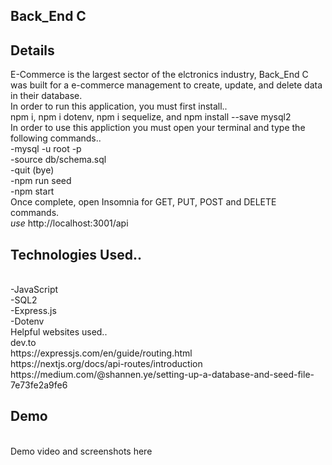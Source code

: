 ## Back_End C
## Details
E-Commerce is the largest sector of the elctronics industry, Back_End C was built for a e-commerce management to create, update, and delete data in their database.
<br>
In order to run this application, you must first install..<br>
npm i, npm i dotenv, npm i sequelize, and npm install --save mysql2
<br>
In order to use this appliction you must open your terminal and type the following commands..
<br>
-mysql -u root -p<br>
-source db/schema.sql<br>
-quit (bye)<br>
-npm run seed<br>
-npm start
<br>
Once complete, open Insomnia for GET, PUT, POST and DELETE commands.
<br>
*use* http://localhost:3001/api
<br>
## Technologies Used..
<br>
-JavaScript<br>
-SQL2<br>
-Express.js<br>
-Dotenv
<br>
Helpful websites used..<br>
dev.to<br>
https://expressjs.com/en/guide/routing.html<br>
https://nextjs.org/docs/api-routes/introduction<br>
https://medium.com/@shannen.ye/setting-up-a-database-and-seed-file-7e73fe2a9fe6
<br>

## Demo
<br>
Demo video and screenshots here
